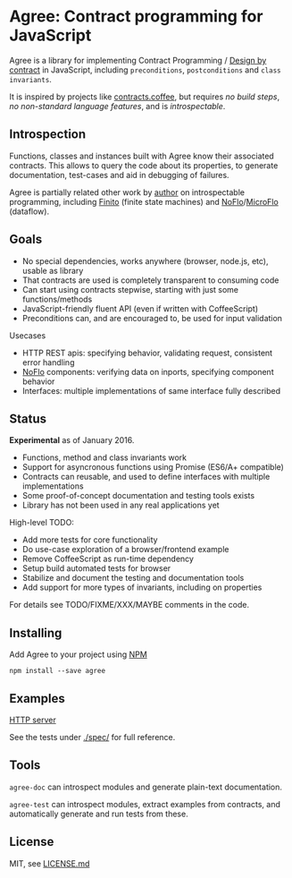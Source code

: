 
# Agree: Contract programming for JavaScript

Agree is a library for implementing Contract Programming / 
[Design by contract](http://en.wikipedia.org/wiki/Design_by_contract) in JavaScript,
including `preconditions`, `postconditions` and `class invariants`.

It is inspired by projects like [contracts.coffee](http://disnetdev.com/contracts.coffee),
but requires *no build steps*, *no non-standard language features*, and is *introspectable*.

## Introspection

Functions, classes and instances built with Agree know their associated contracts.
This allows to query the code about its properties, to generate documentation,
test-cases and aid in debugging of failures.

Agree is partially related other work by [author](http://jonnor.com) on introspectable programming,
including [Finito](http://finitosm.org) (finite state machines)
and [NoFlo](http://noflojs.org)/[MicroFlo](http://microflo.org) (dataflow).

## Goals

- No special dependencies, works anywhere (browser, node.js, etc), usable as library
- That contracts are used is completely transparent to consuming code
- Can start using contracts stepwise, starting with just some functions/methods
- JavaScript-friendly fluent API (even if written with CoffeeScript)
- Preconditions can, and are encouraged to, be used for input validation

Usecases

- HTTP REST apis: specifying behavior, validating request, consistent error handling
- [NoFlo](http://noflojs.org) components: verifying data on inports, specifying component behavior
- Interfaces: multiple implementations of same interface fully described

## Status

**Experimental** as of January 2016.

* Functions, method and class invariants work
* Support for asyncronous functions using Promise (ES6/A+ compatible)
* Contracts can reusable, and used to define interfaces with multiple implementations
* Some proof-of-concept documentation and testing tools exists
* Library has not been used in any real applications yet

High-level TODO:

* Add more tests for core functionality
* Do use-case exploration of a browser/frontend example
* Remove CoffeeScript as run-time dependency
* Setup build automated tests for browser
* Stabilize and document the testing and documentation tools
* Add support for more types of invariants, including on properties

For details see TODO/FIXME/XXX/MAYBE comments in the code.

## Installing

Add Agree to your project using [NPM](http://npmjs.org)

    npm install --save agree

## Examples

[HTTP server](./examples/httpserver.coffee)

See the tests under [./spec/](./spec) for full reference.

## Tools

`agree-doc` can introspect modules and generate plain-text documentation.

`agree-test` can introspect modules, extract examples from contracts,
and automatically generate and run tests from these.

## License

MIT, see [LICENSE.md](./LICENSE.md)

